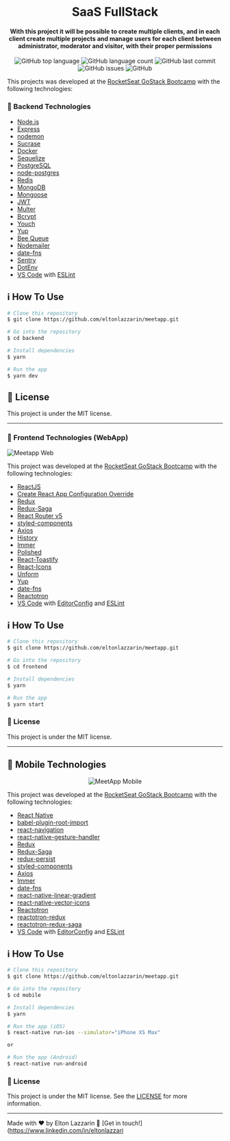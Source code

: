 <h1 align="center">
    <img alt="" src="" />
    <br>
    SaaS FullStack
</h1>

<h4 align="center">
  With this project it will be possible to create multiple clients, and in each client create multiple projects and manage users for each client between administrator, moderator and visitor, with their proper permissions
</h4>
<p align="center">
  <img alt="GitHub top language" src="https://img.shields.io/github/languages/top/eltonlazzarin/saas-fullstack-app">
  
   <img alt="GitHub language count" src="https://img.shields.io/github/languages/count/eltonlazzarin/saas-fullstack-app">

   <img alt="GitHub last commit" src="https://img.shields.io/github/last-commit/eltonlazzarin/saas-fullstack-app">

   <img alt="GitHub issues" src="https://img.shields.io/github/issues/eltonlazzarin/saas-fullstack-app">

   <img alt="GitHub" src="https://github.com/eltonlazzarin/saas-fullstack-app/blob/master/LICENSE">

  This projects was developed at the [RocketSeat GoStack Bootcamp](https://rocketseat.com.br/bootcamp) with the following technologies:

  ### :rocket: Backend Technologies

  - [Node.js](https://nodejs.org/)
  - [Express](https://expressjs.com/)
  - [nodemon](https://nodemon.io/)
  - [Sucrase](https://github.com/alangpierce/sucrase)
  - [Docker](https://www.docker.com/docker-community)
  - [Sequelize](http://docs.sequelizejs.com/)
  - [PostgreSQL](https://www.postgresql.org/)
  - [node-postgres](https://www.npmjs.com/package/pg)
  - [Redis](https://redis.io/)
  - [MongoDB](https://www.mongodb.com/)
  - [Mongoose](https://mongoosejs.com/)
  - [JWT](https://jwt.io/)
  - [Multer](https://github.com/expressjs/multer)
  - [Bcrypt](https://www.npmjs.com/package/bcrypt)
  - [Youch](https://www.npmjs.com/package/youch)
  - [Yup](https://www.npmjs.com/package/yup)
  - [Bee Queue](https://www.npmjs.com/package/bcrypt)
  - [Nodemailer](https://nodemailer.com/about/)
  - [date-fns](https://date-fns.org/)
  - [Sentry](https://sentry.io/)
  - [DotEnv](https://www.npmjs.com/package/dotenv)
  - [VS Code](https://code.visualstudio.com/) with [ESLint](https://marketplace.visualstudio.com/items?itemName=dbaeumer.vscode-eslint)

  ## :information_source: How To Use

  ```bash
  # Clone this repository
  $ git clone https://github.com/eltonlazzarin/meetapp.git

  # Go into the repository
  $ cd backend

  # Install dependencies
  $ yarn

  # Run the app
  $ yarn dev
  ```

  ## :memo: License

  This project is under the MIT license.

  ---

  ### :rocket: Frontend Technologies (WebApp)

  <img alt="Meetapp Web" src="https://github.com/eltonlazzarin/meetapp/blob/master/frontend/screenshots/meetapp.gif">

  This project was developed at the [RocketSeat GoStack Bootcamp](https://rocketseat.com.br/bootcamp) with the following technologies:

  - [ReactJS](https://reactjs.org/)
  - [Create React App Configuration Override](https://github.com/sharegate/craco)
  - [Redux](https://redux.js.org/)
  - [Redux-Saga](https://redux-saga.js.org/)
  - [React Router v5](https://github.com/ReactTraining/react-router)
  - [styled-components](https://www.styled-components.com/)
  - [Axios](https://github.com/axios/axios)
  - [History](https://www.npmjs.com/package/history)
  - [Immer](https://github.com/immerjs/immer)
  - [Polished](https://polished.js.org/)
  - [React-Toastify](https://fkhadra.github.io/react-toastify/)
  - [React-Icons](http://react-icons.github.io/react-icons/)
  - [Unform](https://github.com/Rocketseat/unform)
  - [Yup](https://www.npmjs.com/package/yup)
  - [date-fns](https://date-fns.org/)
  - [Reactotron](https://infinite.red/reactotron)
  - [VS Code](https://code.visualstudio.com) with [EditorConfig](https://marketplace.visualstudio.com/items?itemName=EditorConfig.EditorConfig) and [ESLint](https://marketplace.visualstudio.com/items?itemName=dbaeumer.vscode-eslint)

  ## :information_source: How To Use

  ```bash
  # Clone this repository
  $ git clone https://github.com/eltonlazzarin/meetapp.git

  # Go into the repository
  $ cd frontend

  # Install dependencies
  $ yarn

  # Run the app
  $ yarn start
  ```

  ### :memo: License

  This project is under the MIT license.

  ---

  ## :rocket: Mobile Technologies

  <p align="center">
  <img alt="MeetApp Mobile" src="https://github.com/eltonlazzarin/meetapp/blob/master/mobile/screenshots/meetapp.png">
  </p>

  This project was developed at the [RocketSeat GoStack Bootcamp](https://rocketseat.com.br/bootcamp) with the following technologies:

  - [React Native](https://facebook.github.io/react-native/)
  - [babel-plugin-root-import](https://github.com/entwicklerstube/babel-plugin-root-import)
  - [react-navigation](https://reactnavigation.org/)
  - [react-native-gesture-handler](https://github.com/kmagiera/react-native-gesture-handler)
  - [Redux](https://redux.js.org/)
  - [Redux-Saga](https://redux-saga.js.org/)
  - [redux-persist](https://github.com/rt2zz/redux-persist)
  - [styled-components](https://www.styled-components.com/)
  - [Axios](https://github.com/axios/axios)
  - [Immer](https://github.com/immerjs/immer)
  - [date-fns](https://date-fns.org/)
  - [react-native-linear-gradient](https://github.com/react-native-community/react-native-linear-gradient)
  - [react-native-vector-icons](https://github.com/oblador/react-native-vector-icons)
  - [Reactotron](https://infinite.red/reactotron)
  - [reactotron-redux](https://github.com/infinitered/reactotron-redux)
  - [reactotron-redux-saga](https://github.com/infinitered/reactotron-redux-sagan)
  - [VS Code](https://code.visualstudio.com) with [EditorConfig](https://marketplace.visualstudio.com/items?itemName=EditorConfig.EditorConfig) and [ESLint](https://marketplace.visualstudio.com/items?itemName=dbaeumer.vscode-eslint)

  ## :information_source: How To Use

  ```bash
  # Clone this repository
  $ git clone https://github.com/eltonlazzarin/meetapp.git

  # Go into the repository
  $ cd mobile

  # Install dependencies
  $ yarn

  # Run the app (iOS)
  $ react-native run-ios --simulator="iPhone XS Max"

  or

  # Run the app (Android)
  $ react-native run-android
  ```

  ### :memo: License

  This project is under the MIT license. See the [LICENSE](https://github.com/eltonlazzarin/meetapp/blob/master/LICENSE) for more information.

  ---

Made with ♥ by Elton Lazzarin :wave: [Get in touch!](https://www.linkedin.com/in/eltonlazzari

